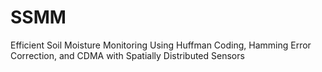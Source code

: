 # SSMM
Efficient Soil Moisture Monitoring Using Huffman Coding, Hamming Error Correction, and CDMA with Spatially Distributed Sensors
